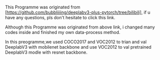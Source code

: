 This Programme was originated from [https://github.com/bubbliiiing/deeplabv3-plus-pytorch/tree/bilibili], if u have any questions, pls don't hesitate to click this link.

Although this Programme was originated from above link, i changed many codes inside and finished my own data-process method.

In this preogramme,we used COCO2017 and VOC2012 to trian and val DeeplabV3 with mobilenet backbone and use VOC2012 to val pretrained DeeplabV3 modle with resnet backbone.                 
